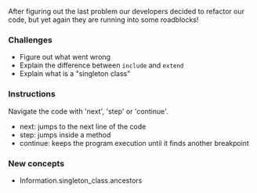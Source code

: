 After figuring out the last problem our developers decided to refactor our code, but yet again they are running into some roadblocks! 

### Challenges

- Figure out what went wrong
- Explain the difference between `include` and `extend`
- Explain what is a "singleton class"

### Instructions

Navigate the code with 'next', 'step' or 'continue'.

- next: jumps to the next line of the code
- step: jumps inside a method
- continue: keeps the program execution until it finds another breakpoint

### New concepts

- Information.singleton_class.ancestors
